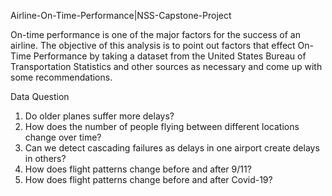 Airline-On-Time-Performance|NSS-Capstone-Project

On-time performance is one of the major factors for the success of an airline. The objective of this analysis is to point out factors that effect On-Time Performance by taking a dataset from the United States Bureau of Transportation Statistics and other sources as necessary and come up with some recommendations.

Data Question

1. Do older planes suffer more delays?
2. How does the number of people flying between different locations change over time?
3. Can we detect cascading failures as delays in one airport create delays in others?
4. How does flight patterns change before and after 9/11?
5. How does flight patterns change before and after Covid-19?



